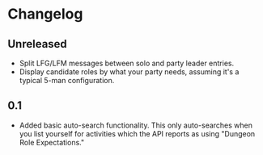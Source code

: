 # Changelog

## Unreleased

- Split LFG/LFM messages between solo and party leader entries.
- Display candidate roles by what your party needs, assuming it's a typical 5-man
  configuration.

## 0.1

- Added basic auto-search functionality. This only auto-searches when you list
  yourself for activities which the API reports as using "Dungeon Role
  Expectations."
